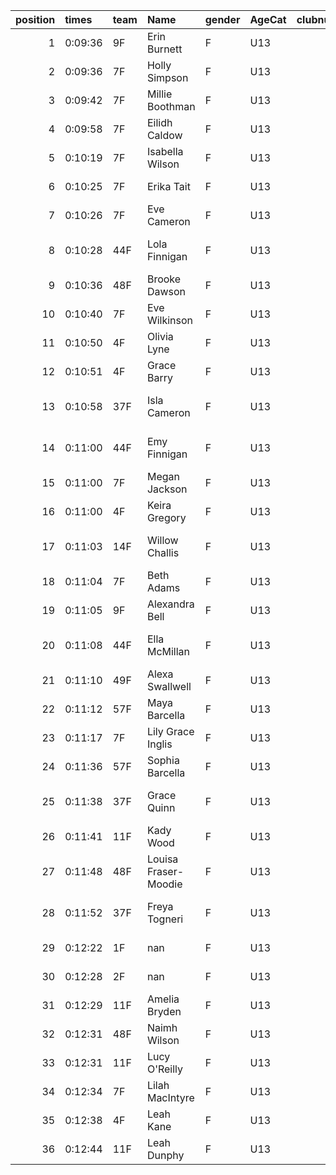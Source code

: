 |   position | times   | team   | Name                 | gender   | AgeCat   |   clubnumber | Club name           | Website                               |
|-----------:|:--------|:-------|:---------------------|:---------|:---------|-------------:|:--------------------|:--------------------------------------|
|          1 | 0:09:36 | 9F     | Erin Burnett         | F        | U13      |            9 | Garscube Harriers   | https://www.garscubeharriers.org.uk/  |
|          2 | 0:09:36 | 7F     | Holly Simpson        | F        | U13      |            7 | Giffnock North AC   | https://www.giffnocknorth.co.uk/      |
|          3 | 0:09:42 | 7F     | Millie Boothman      | F        | U13      |            7 | Giffnock North AC   | https://www.giffnocknorth.co.uk/      |
|          4 | 0:09:58 | 7F     | Eilidh Caldow        | F        | U13      |            7 | Giffnock North AC   | https://www.giffnocknorth.co.uk/      |
|          5 | 0:10:19 | 7F     | Isabella Wilson      | F        | U13      |            7 | Giffnock North AC   | https://www.giffnocknorth.co.uk/      |
|          6 | 0:10:25 | 7F     | Erika Tait           | F        | U13      |            7 | Giffnock North AC   | https://www.giffnocknorth.co.uk/      |
|          7 | 0:10:26 | 7F     | Eve Cameron          | F        | U13      |            7 | Giffnock North AC   | https://www.giffnocknorth.co.uk/      |
|          8 | 0:10:28 | 44F    | Lola Finnigan        | F        | U13      |           44 | North Ayrshire AAC  | https://naathletics.co.uk/            |
|          9 | 0:10:36 | 48F    | Brooke Dawson        | F        | U13      |           48 | Springburn Harriers | https://www.springburnharriers.co.uk/ |
|         10 | 0:10:40 | 7F     | Eve Wilkinson        | F        | U13      |            7 | Giffnock North AC   | https://www.giffnocknorth.co.uk/      |
|         11 | 0:10:50 | 4F     | Olivia Lyne          | F        | U13      |            4 | Inverclyde AC       | https://www.inverclydeac.org/         |
|         12 | 0:10:51 | 4F     | Grace Barry          | F        | U13      |            4 | Inverclyde AC       | https://www.inverclydeac.org/         |
|         13 | 0:10:58 | 37F    | Isla Cameron         | F        | U13      |           37 | Law & District AAC  | http://www.lawaac.co.uk/              |
|         14 | 0:11:00 | 44F    | Emy Finnigan         | F        | U13      |           44 | North Ayrshire AAC  | https://naathletics.co.uk/            |
|         15 | 0:11:00 | 7F     | Megan Jackson        | F        | U13      |            7 | Giffnock North AC   | https://www.giffnocknorth.co.uk/      |
|         16 | 0:11:00 | 4F     | Keira Gregory        | F        | U13      |            4 | Inverclyde AC       | https://www.inverclydeac.org/         |
|         17 | 0:11:03 | 14F    | Willow Challis       | F        | U13      |           14 | Ayr Seaforth AC     | https://www.ayrseaforth.co.uk/        |
|         18 | 0:11:04 | 7F     | Beth Adams           | F        | U13      |            7 | Giffnock North AC   | https://www.giffnocknorth.co.uk/      |
|         19 | 0:11:05 | 9F     | Alexandra Bell       | F        | U13      |            9 | Garscube Harriers   | https://www.garscubeharriers.org.uk/  |
|         20 | 0:11:08 | 44F    | Ella McMillan        | F        | U13      |           44 | North Ayrshire AAC  | https://naathletics.co.uk/            |
|         21 | 0:11:10 | 49F    | Alexa Swallwell      | F        | U13      |           49 | Stewartry AC        | nan                                   |
|         22 | 0:11:12 | 57F    | Maya Barcella        | F        | U13      |           57 | Whitemoss AAC       | https://whitemossaac.co.uk/           |
|         23 | 0:11:17 | 7F     | Lily Grace Inglis    | F        | U13      |            7 | Giffnock North AC   | https://www.giffnocknorth.co.uk/      |
|         24 | 0:11:36 | 57F    | Sophia Barcella      | F        | U13      |           57 | Whitemoss AAC       | https://whitemossaac.co.uk/           |
|         25 | 0:11:38 | 37F    | Grace Quinn          | F        | U13      |           37 | Law & District AAC  | http://www.lawaac.co.uk/              |
|         26 | 0:11:41 | 11F    | Kady Wood            | F        | U13      |           11 | Airdrie Harriers    | http://airdrieharriers.org/           |
|         27 | 0:11:48 | 48F    | Louisa Fraser-Moodie | F        | U13      |           48 | Springburn Harriers | https://www.springburnharriers.co.uk/ |
|         28 | 0:11:52 | 37F    | Freya Togneri        | F        | U13      |           37 | Law & District AAC  | http://www.lawaac.co.uk/              |
|         29 | 0:12:22 | 1F     | nan                  | F        | U13      |            1 | East Kilbride AC    | http://www.ekac.org.uk/               |
|         30 | 0:12:28 | 2F     | nan                  | F        | U13      |            2 | Kilmarnock H&AC     | http://www.kilmarnockharriers.com/    |
|         31 | 0:12:29 | 11F    | Amelia Bryden        | F        | U13      |           11 | Airdrie Harriers    | http://airdrieharriers.org/           |
|         32 | 0:12:31 | 48F    | Naimh Wilson         | F        | U13      |           48 | Springburn Harriers | https://www.springburnharriers.co.uk/ |
|         33 | 0:12:31 | 11F    | Lucy O'Reilly        | F        | U13      |           11 | Airdrie Harriers    | http://airdrieharriers.org/           |
|         34 | 0:12:34 | 7F     | Lilah MacIntyre      | F        | U13      |            7 | Giffnock North AC   | https://www.giffnocknorth.co.uk/      |
|         35 | 0:12:38 | 4F     | Leah Kane            | F        | U13      |            4 | Inverclyde AC       | https://www.inverclydeac.org/         |
|         36 | 0:12:44 | 11F    | Leah Dunphy          | F        | U13      |           11 | Airdrie Harriers    | http://airdrieharriers.org/           |